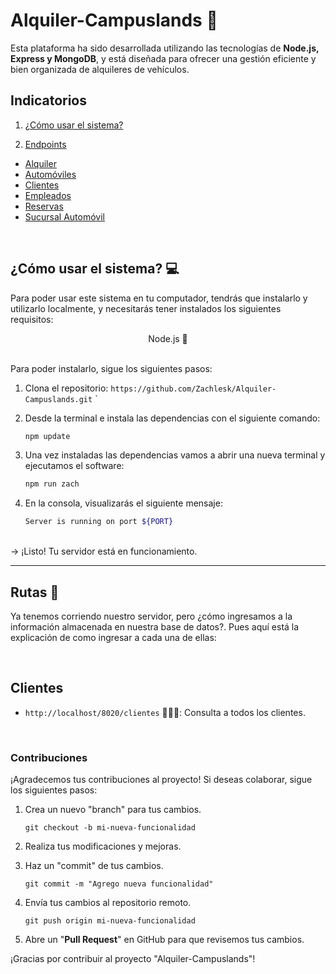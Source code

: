 # Alquiler-Campuslands 🚗

Esta plataforma ha sido desarrollada utilizando las tecnologías de **Node.js, Express y MongoDB**, y está diseñada para ofrecer una gestión eficiente y bien organizada de alquileres de vehículos.



## Indicatorios


1. [¿Cómo usar el sistema?](#cómo-utilizar-el-software)

2. [Endpoints](#rutas)
- [Alquiler](#alquiler)
- [Automóviles](#automóviles)
- [Clientes](#clientes)
- [Empleados](#empleados)
- [Reservas](#reservas)
- [Sucursal Automóvil](#sucursal-automóvil)



<br>

## ¿Cómo usar el sistema? 💻

Para poder usar este sistema en tu computador, tendrás que instalarlo y utilizarlo localmente, y necesitarás tener instalados los siguientes requisitos:


<div align="center"> Node.js 🚀 </div>
<br>


Para poder instalarlo, sigue los siguientes pasos:

1. Clona el repositorio: `https://github.com/Zachlesk/Alquiler-Campuslands.git`
`

2. Desde la terminal e instala las dependencias con el siguiente comando:

    ```bash
    npm update
    ```

3. Una vez instaladas las dependencias vamos a abrir una nueva terminal y ejecutamos el software:

    ```bash
    npm run zach
    ```

4. En la consola, visualizarás el siguiente mensaje: 
    ```bash
    Server is running on port ${PORT}
    ```
<br>
-> ¡Listo! Tu servidor está en funcionamiento.

<hr>

## Rutas 🔗

Ya tenemos corriendo nuestro servidor, pero ¿cómo ingresamos a la información almacenada en nuestra base de datos?. Pues aquí está la explicación de como ingresar a cada una de ellas:

<br>

## Clientes

- `http://localhost/8020/clientes` 🧑‍🤝‍🧑: Consulta a todos los clientes.

  <br>

### Contribuciones 

¡Agradecemos tus contribuciones al proyecto! Si deseas colaborar, sigue los siguientes pasos:

1. Crea un nuevo "branch" para tus cambios.

   ```shell
   git checkout -b mi-nueva-funcionalidad    
   ```

2. Realiza tus modificaciones y mejoras.

3. Haz un "commit" de tus cambios.

   ```shell
   git commit -m "Agrego nueva funcionalidad"      
   ```

4. Envía tus cambios al repositorio remoto.

   ```shell
   git push origin mi-nueva-funcionalidad    
   ```

4. Abre un "**Pull Request**" en GitHub para que revisemos tus cambios.

¡Gracias por contribuir al proyecto "Alquiler-Campuslands"! 